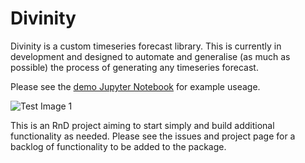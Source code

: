 # Divinity
Divinity is a custom timeseries forecast library. This is currently
 in development and designed to automate and 
 generalise (as much as possible) the process of 
 generating any timeseries forecast. 
 
 Please see the [demo Jupyter Notebook](https://github.com/dstarkey23/divinity/blob/master/Doccumentation/demo.ipynb) for example useage.
 
 ![Test Image 1](https://github.com/dstarkey23/divinity/blob/master/Doccumentation/test_divinity_forecast.png)
 
 This is an RnD project aiming to start simply and 
 build additional functionality as needed. Please see
 the issues and project page for a backlog of functionality
 to be added to the package.
